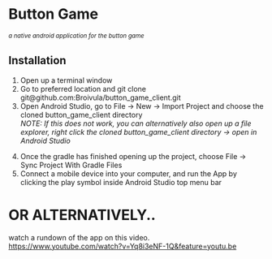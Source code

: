 # Button Game
<sub><i>a native android application for the button game</i></sub>

<h2> Installation </h2>

<ol>
  <li> Open up a terminal window </li>
  <li> Go to preferred location and git clone git@github.com:Broivula/button_game_client.git </li>
  <li> Open Android Studio, go to File -> New -> Import Project and choose the cloned button_game_client directory </li>
  <p<b><i>NOTE: If this does not work, you can alternatively also open up a file explorer, right click the cloned button_game_client directory -> open in Android Studio </i></b></p>
  <li> Once the gradle has finished opening up the project, choose File -> Sync Project With Gradle Files</li>
  <li> Connect a mobile device into your computer, and run the App by clicking the play symbol inside Android Studio top menu bar </li> 
</ol>

<h1> OR ALTERNATIVELY.. </h1>

watch a rundown of the app on this video.
https://www.youtube.com/watch?v=Yq8i3eNF-1Q&feature=youtu.be
